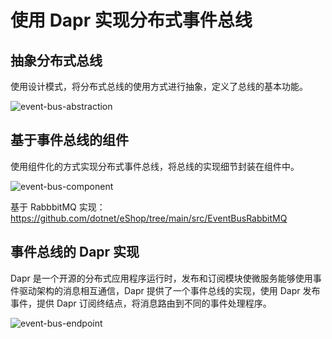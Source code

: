 # 使用 Dapr 实现分布式事件总线

## 抽象分布式总线

使用设计模式，将分布式总线的使用方式进行抽象，定义了总线的基本功能。

![event-bus-abstraction](https://oss.xcode.me/notes/helloshop/event-bus-abstraction.svg)

## 基于事件总线的组件

使用组件化的方式实现分布式事件总线，将总线的实现细节封装在组件中。

![event-bus-component](https://oss.xcode.me/notes/helloshop/event-bus-component.svg)

基于 RabbbitMQ 实现：https://github.com/dotnet/eShop/tree/main/src/EventBusRabbitMQ

## 事件总线的 Dapr 实现

Dapr 是一个开源的分布式应用程序运行时，发布和订阅模块使微服务能够使用事件驱动架构的消息相互通信，Dapr 提供了一个事件总线的实现，使用 Dapr 发布事件，提供 Dapr 订阅终结点，将消息路由到不同的事件处理程序。
 

![event-bus-endpoint](https://oss.xcode.me/notes/helloshop/event-bus-endpoint.svg)
